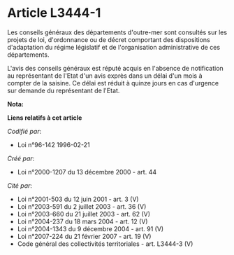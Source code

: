 # Article L3444-1

Les conseils généraux des départements d'outre-mer sont consultés sur les projets de loi, d'ordonnance ou de décret
comportant des dispositions d'adaptation du régime législatif et de l'organisation administrative de ces départements.

L'avis des conseils généraux est réputé acquis en l'absence de notification au représentant de l'Etat d'un avis exprès dans
un délai d'un mois à compter de la saisine. Ce délai est réduit à quinze jours en cas d'urgence sur demande du représentant
de l'Etat.

**Nota:**



**Liens relatifs à cet article**

_Codifié par_:

  - Loi n°96-142 1996-02-21

_Créé par_:

  - Loi n°2000-1207 du 13 décembre 2000 - art. 44

_Cité par_:

  - Loi n°2001-503 du 12 juin 2001 - art. 3 (V)
  - Loi n°2003-591 du 2 juillet 2003 - art. 36 (V)
  - Loi n°2003-660 du 21 juillet 2003 - art. 62 (V)
  - Loi n°2004-237 du 18 mars 2004 - art. 12 (V)
  - Loi n°2004-1343 du 9 décembre 2004 - art. 91 (V)
  - Loi n°2007-224 du 21 février 2007 - art. 19 (V)
  - Code général des collectivités territoriales - art. L3444-3 (V)
